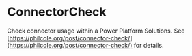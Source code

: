 # ConnectorCheck

Check connector usage within a Power Platform Solutions. See [https://philcole.org/post/connector-check/](https://philcole.org/post/connector-check/) for details.
